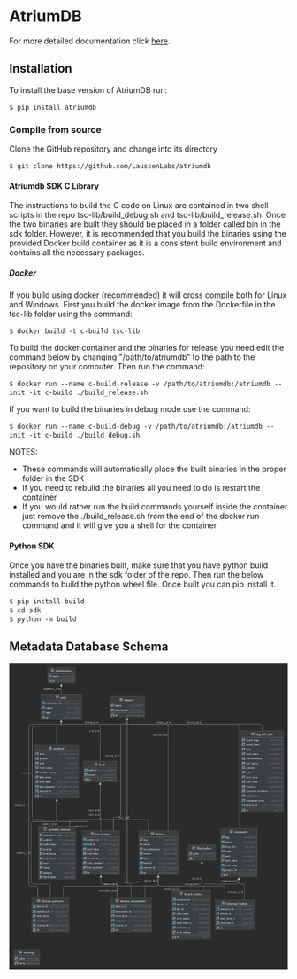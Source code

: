 # AtriumDB
For more detailed documentation click [here](https://docs.atriumdb.io/).

## Installation

To install the base version of AtriumDB run:

```shell
$ pip install atriumdb
```

### Compile from source
Clone the GitHub repository and change into its directory
```shell
$ git clone https://github.com/LaussenLabs/atriumdb
```
#### Atriumdb SDK C Library
The instructions to build the C code on Linux are contained in two shell scripts in the repo tsc-lib/build_debug.sh and tsc-lib/build_release.sh.
Once the two binaries are built they should be placed in a folder called bin in the sdk folder. 
However, it is recommended that you build the binaries using the provided Docker build container as it is a consistent build environment and contains all the necessary packages.

##### Docker
If you build using docker (recommended) it will cross compile both for Linux and Windows.
First you build the docker image from the Dockerfile in the tsc-lib folder using the command:
```shell
$ docker build -t c-build tsc-lib
```
To build the docker container and the binaries for release you need edit the command below by changing "/path/to/atriumdb" to the path to the repository on your computer.
Then run the command:
```shell
$ docker run --name c-build-release -v /path/to/atriumdb:/atriumdb --init -it c-build ./build_release.sh
```
If you want to build the binaries in debug mode use the command:
```shell
$ docker run --name c-build-debug -v /path/to/atriumdb:/atriumdb --init -it c-build ./build_debug.sh
```
NOTES:
- These commands will automatically place the built binaries in the proper folder in the SDK
- If you need to rebuild the binaries all you need to do is restart the container
- If you would rather run the build commands yourself inside the container just remove the ./build_release.sh from the end of the docker run command and it will give you a shell for the container

#### Python SDK
Once you have the binaries built, make sure that you have python build installed and you are in the sdk folder of the repo.
Then run the below commands to build the python wheel file. Once built you can pip install it. 
```shell
$ pip install build
$ cd sdk
$ python -m build
```

## Metadata Database Schema

![schema](sdk/docs/atriumdb_schema.png)

